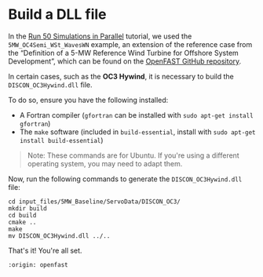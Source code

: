 # Build a DLL file
In the [Run 50 Simulations in Parallel](https://inductiva.ai/guides/openfast/OpenFAST_advanced) tutorial, we used the `5MW_OC4Semi_WSt_WavesWN` example, an extension of the reference case from the “Definition of a 5-MW Reference Wind Turbine for Offshore System Development”, which can be found on the [OpenFAST GitHub repository](https://github.com/OpenFAST/r-test/tree/v4.0.2/glue-codes/openfast/5MW_OC4Semi_WSt_WavesWN).

In certain cases, such as the **OC3 Hywind**, it is necessary to build the `DISCON_OC3Hywind.dll` file.

To do so, ensure you have the following installed:
- A Fortran compiler (`gfortran` can be installed with `sudo apt-get install gfortran`)
- The `make` software (included in `build-essential`, install with `sudo apt-get install build-essential`)

> Note: These commands are for Ubuntu. If you're using a different operating system, you may need to adapt them.

Now, run the following commands to generate the `DISCON_OC3Hywind.dll` file:
```
cd input_files/5MW_Baseline/ServoData/DISCON_OC3/
mkdir build
cd build
cmake ..
make
mv DISCON_OC3Hywind.dll ../..
```

That's it! You're all set.

```{banner_small}
:origin: openfast
```
